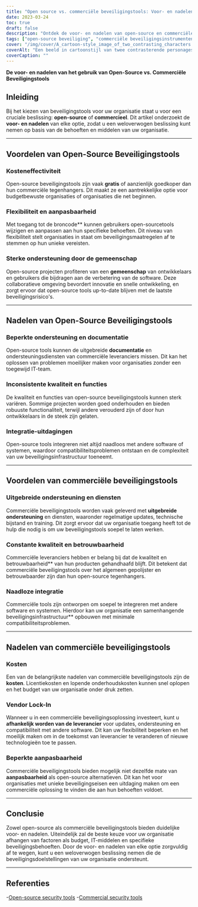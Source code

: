 ```yaml
---
title: "Open source vs. commerciële beveiligingstools: Voor- en nadelen uitgelegd"
date: 2023-03-24
toc: true
draft: false
description: "Ontdek de voor- en nadelen van open-source en commerciële beveiligingstools, zodat u weloverwogen beslissingen kunt nemen voor de beveiligingsstrategie van uw organisatie."
tags: ["open-source beveiliging", "commerciële beveiligingsinstrumenten", "kosteneffectiviteit", "flexibiliteit", "aanpasbaarheid", "communautaire steun", "beperkte ondersteuning", "documentatie", "integratie-uitdagingen", "kwaliteit en betrouwbaarheid", "naadloze integratie", "vendor lock-in", "IT-middelen", "beveiligingsinfrastructuur", "beveiligingsoplossingen", "budgettaire beperkingen", "unieke eisen", "softwarecompatibiliteit", "veiligheidsdoelstellingen", "besluitvorming"]
cover: "/img/cover/A_cartoon-style_image_of_two_contrasting_characters.png"
coverAlt: "Een beeld in cartoonstijl van twee contrasterende personages die open-source en commerciële beveiligingstools voorstellen, staande aan weerszijden van een evenwichtige schaal, als symbool voor de voor- en nadelen van elke optie."
coverCaption: ""
---
```


**De voor- en nadelen van het gebruik van Open-Source vs. Commerciële Beveiligingstools**

## Inleiding

Bij het kiezen van beveiligingstools voor uw organisatie staat u voor een cruciale beslissing: **open-source** of **commercieel**. Dit artikel onderzoekt de **voor- en nadelen** van elke optie, zodat u een weloverwogen beslissing kunt nemen op basis van de behoeften en middelen van uw organisatie.

______

## Voordelen van Open-Source Beveiligingstools

### Kosteneffectiviteit

Open-source beveiligingstools zijn vaak **gratis** of aanzienlijk goedkoper dan hun commerciële tegenhangers. Dit maakt ze een aantrekkelijke optie voor budgetbewuste organisaties of organisaties die net beginnen.

### Flexibiliteit en aanpasbaarheid

Met toegang tot de broncode** kunnen gebruikers open-sourcetools wijzigen en aanpassen aan hun specifieke behoeften. Dit niveau van flexibiliteit stelt organisaties in staat om beveiligingsmaatregelen af te stemmen op hun unieke vereisten.

### Sterke ondersteuning door de gemeenschap

Open-source projecten profiteren van een **gemeenschap** van ontwikkelaars en gebruikers die bijdragen aan de verbetering van de software. Deze collaboratieve omgeving bevordert innovatie en snelle ontwikkeling, en zorgt ervoor dat open-source tools up-to-date blijven met de laatste beveiligingsrisico's.

______

## Nadelen van Open-Source Beveiligingstools

### Beperkte ondersteuning en documentatie

Open-source tools kunnen de uitgebreide **documentatie** en ondersteuningsdiensten van commerciële leveranciers missen. Dit kan het oplossen van problemen moeilijker maken voor organisaties zonder een toegewijd IT-team.

### Inconsistente kwaliteit en functies

De kwaliteit en functies van open-source beveiligingstools kunnen sterk variëren. Sommige projecten worden goed onderhouden en bieden robuuste functionaliteit, terwijl andere verouderd zijn of door hun ontwikkelaars in de steek zijn gelaten.

### Integratie-uitdagingen

Open-source tools integreren niet altijd naadloos met andere software of systemen, waardoor compatibiliteitsproblemen ontstaan en de complexiteit van uw beveiligingsinfrastructuur toeneemt.

______

## Voordelen van commerciële beveiligingstools

### Uitgebreide ondersteuning en diensten

Commerciële beveiligingstools worden vaak geleverd met **uitgebreide ondersteuning** en diensten, waaronder regelmatige updates, technische bijstand en training. Dit zorgt ervoor dat uw organisatie toegang heeft tot de hulp die nodig is om uw beveiligingstools soepel te laten werken.

### Constante kwaliteit en betrouwbaarheid

Commerciële leveranciers hebben er belang bij dat de kwaliteit en betrouwbaarheid** van hun producten gehandhaafd blijft. Dit betekent dat commerciële beveiligingstools over het algemeen gepolijster en betrouwbaarder zijn dan hun open-source tegenhangers.

### Naadloze integratie

Commerciële tools zijn ontworpen om soepel te integreren met andere software en systemen. Hierdoor kan uw organisatie een samenhangende beveiligingsinfrastructuur** opbouwen met minimale compatibiliteitsproblemen.

______

## Nadelen van commerciële beveiligingstools

### Kosten

Een van de belangrijkste nadelen van commerciële beveiligingstools zijn de **kosten**. Licentiekosten en lopende onderhoudskosten kunnen snel oplopen en het budget van uw organisatie onder druk zetten.

### Vendor Lock-In

Wanneer u in een commerciële beveiligingsoplossing investeert, kunt u **afhankelijk worden van de leverancier** voor updates, ondersteuning en compatibiliteit met andere software. Dit kan uw flexibiliteit beperken en het moeilijk maken om in de toekomst van leverancier te veranderen of nieuwe technologieën toe te passen.

### Beperkte aanpasbaarheid

Commerciële beveiligingstools bieden mogelijk niet dezelfde mate van **aanpasbaarheid** als open-source alternatieven. Dit kan het voor organisaties met unieke beveiligingseisen een uitdaging maken om een commerciële oplossing te vinden die aan hun behoeften voldoet.

______

## Conclusie

Zowel open-source als commerciële beveiligingstools bieden duidelijke voor- en nadelen. Uiteindelijk zal de beste keuze voor uw organisatie afhangen van factoren als budget, IT-middelen en specifieke beveiligingsbehoeften. Door de voor- en nadelen van elke optie zorgvuldig af te wegen, kunt u een weloverwogen beslissing nemen die de beveiligingsdoelstellingen van uw organisatie ondersteunt.

______

## Referenties

-[Open-source security tools](https://en.wikipedia.org/wiki/Open-source_software_security)
-[Commercial security tools](https://en.wikipedia.org/wiki/Computer_security_software)
